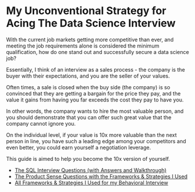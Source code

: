 # My Unconventional Strategy for Acing The Data Science Interview

With the current job markets getting more competitive than ever, and meeting the job requirements alone is considered the minimum qualification, how do one stand out and successfully secure a data science job?

Essentially, I think of an interview as a sales process - the company is the buyer with their expectations, and you are the seller of your values. 

Often times, a sale is closed when the buy side (the company) is so convinced that they are getting a bargain for the price they pay, and the value it gains from having you far exceeds the cost they pay to have you. 

In other words, the company wants to hire the most valuable person, and you should demonstrate that you can offer such great value that the company cannot ignore you. 

On the individual level, if your value is 10x more valuable than the next person in line, you have such a leading edge among your competitors and even better, you could earn yourself a negotiation leverage. 

This guide is aimed to help you become the 10x version of yourself. 

* [The SQL Interview Questions (with Answers and Walkthrough)](./SQL%20Questions)
* [The Product Sense Questions with the Frameworks & Strategies I Used](./Product%20Sense%20Questions)
* [All Frameworks & Strategies I Used for my Behavioral Interview](./Behavioral%20Questions)



